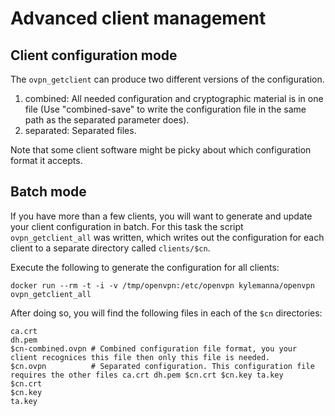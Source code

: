 # Advanced client management

## Client configuration mode

The `ovpn_getclient` can produce two different versions of the configuration.

1. combined: All needed configuration and cryptographic material is in one file (Use "combined-save" to write the configuration file in the same path as the separated parameter does).
2. separated: Separated files.

Note that some client software might be picky about which configuration format it accepts.

## Batch mode

If you have more than a few clients, you will want to generate and update your client configuration in batch. For this task the script `ovpn_getclient_all` was written, which writes out the configuration for each client to a separate directory called `clients/$cn`.

Execute the following to generate the configuration for all clients:

    docker run --rm -t -i -v /tmp/openvpn:/etc/openvpn kylemanna/openvpn ovpn_getclient_all

After doing so, you will find the following files in each of the `$cn` directories:

    ca.crt
    dh.pem
    $cn-combined.ovpn # Combined configuration file format, you your client recognices this file then only this file is needed.
    $cn.ovpn          # Separated configuration. This configuration file requires the other files ca.crt dh.pem $cn.crt $cn.key ta.key
    $cn.crt
    $cn.key
    ta.key

